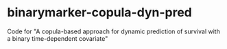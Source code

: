 # binarymarker-copula-dyn-pred
Code for "A copula-based approach for dynamic prediction of survival with a binary time-dependent covariate"
